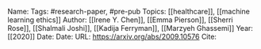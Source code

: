 Name: 
Tags: #research-paper, #pre-pub 
Topics: [[healthcare]], [[machine learning ethics]]
Author: [[Irene Y. Chen]], [[Emma Pierson]], [[Sherri Rose]], [[Shalmali Joshi]], [[Kadija Ferryman]], [[Marzyeh Ghassemi]]
Year: [[2020]]
Date:
Date: 
URL: https://arxiv.org/abs/2009.10576
Cite: 